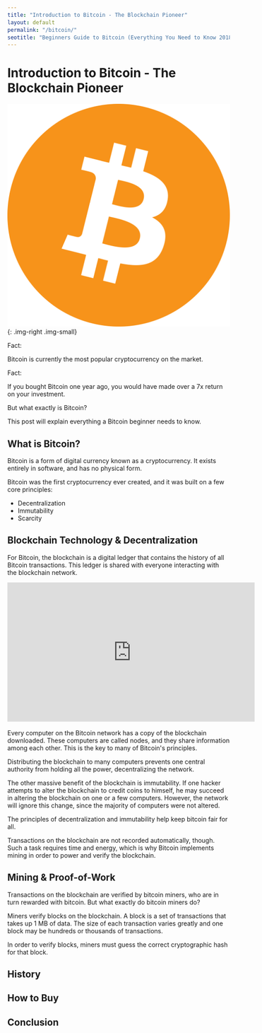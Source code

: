 ```yaml
---
title: "Introduction to Bitcoin - The Blockchain Pioneer"
layout: default
permalink: "/bitcoin/"
seotitle: "Beginners Guide to Bitcoin (Everything You Need to Know 2018)"
---
```

# Introduction to Bitcoin - The Blockchain Pioneer

![bitcoin logo](/img/logo.png){: .img-right .img-small}

Fact:

Bitcoin is currently the most popular cryptocurrency on the market.

Fact: 

If you bought Bitcoin one year ago, you would have made over a 7x return on your investment.

But what exactly is Bitcoin?

This post will explain everything a Bitcoin beginner needs to know.

## What is Bitcoin?

Bitcoin is a form of digital currency known as a cryptocurrency. It exists entirely in software, and has no physical form.

Bitcoin was the first cryptocurrency ever created, and it was built on a few core principles: 

* Decentralization
* Immutability
* Scarcity

## Blockchain Technology & Decentralization

For Bitcoin, the blockchain is a digital ledger that contains the history of all Bitcoin transactions. This ledger is shared with everyone interacting with the blockchain network.

<div class="vid-container">
<iframe width="560" height="315" src="https://www.youtube.com/embed/kubGCSj5y3k" frameborder="0" allow="autoplay; encrypted-media" allowfullscreen></iframe>
</div>

Every computer on the Bitcoin network has a copy of the blockchain downloaded. These computers are called nodes, and they share information among each other. This is the key to many of Bitcoin's principles.

Distributing the blockchain to many computers prevents one central authority from holding all the power, decentralizing the network.

The other massive benefit of the blockchain is immutability. If one hacker attempts to alter the blockchain to credit coins to himself, he may succeed in altering the blockchain on one or a few computers. However, the network will ignore this change, since the majority of computers were not altered.

The principles of decentralization and immutability help keep bitcoin fair for all.

Transactions on the blockchain are not recorded automatically, though. Such a task requires time and energy, which is why Bitcoin implements mining in order to power and verify the blockchain.

## Mining & Proof-of-Work 

Transactions on the blockchain are verified by bitcoin miners, who are in turn rewarded with bitcoin. But what exactly do bitcoin miners do?

Miners verify blocks on the blockchain. A block is a set of transactions that takes up 1 MB of data. The size of each transaction varies greatly and one block may be hundreds or thousands of transactions.

In order to verify blocks, miners must guess the correct cryptographic hash for that block. 

## History

## How to Buy 

## Conclusion 

